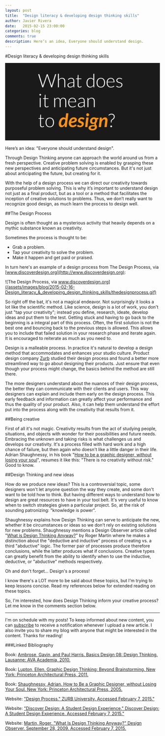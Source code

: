 ```yaml
---
layout: post
title:  "Design literacy & developing design thinking skills"
author: Javier Rivera
date:   2015-02-15 23:00:00
categories: blog
comments: true
description: Here’s an idea, Everyone should understand design.
---
```


#Design literacy & developing design thinking skills

![TO DESIGN?](/assets/images/blog/2015-02-16-Design_literacy_&_developing_design_thinking_skills/todesign-01.png)

Here’s an idea: "Everyone should understand design".

Through Design Thinking anyone can approach the world around us from a fresh perspective. Creative problem solving is enabled by grasping these new perspectives and anticipating future circumstances. But it's not just about anticipating the future, but creating for it.

With the help of a design process we can direct our creativity towards purposeful problem solving. This is why it’s important to understand design not just as a final product, but as a tool or a method that facilitates the inception of creative solutions to problems. Thus, we don’t really want to recognize good design, as much learn the process to design well.

<!--more-->

##The Design Process

Design is often thought as a mysterious activity that heavily depends on a mythic substance known as creativity.

Sometimes the process is thought to be:

  * Grab a problem.
  * Tap your creativity to solve the problem.
  * Make it happen and get paid or praised.

In turn here's an example of a design process from The Design Process, via [www.discoverdesign.org](http://www.discoverdesign.org):

![The Design Process, via www.discoverdesign.org](/assets/images/blog/2015-02-16-Design_literacy_&_developing_design_thinking_skills/thedesignprocess.gif)

So right off the bat, it's not a magical endeavor. Not surprisingly it looks a lot like the scientific method. Like science, design is a lot of work, you don't just "tap your creativity"; instead you define, research, ideate, develop ideas and put them to the test. Getting stuck and having to go back to the beginning is a integral part of this process. Often, the first solution is not the best one and bouncing back to the previous steps is allowed. This allows you to include that failed solution in your research phase and iterate again. It is encouraged to reiterate as much as you need to.

Design is a malleable process. In practice it's natural to develop a design method that accommodates and enhances your studio culture. Product design company [Zurb](http://zurb.com/word/design-process) studied their design process and found a better more streamlined way to go about designing their products. Just ensure that even though your process might change, the basics behind the method are still there.

The more designers understand about the nuances of their design process, the better they can communicate with their clients and users. This way designers can explain and include them early on the design process. This early feedback and information can greatly affect your performance and thus the quality of your product. Also, it can help them understand the effort put into the process along with the creativity that results from it.

##Being creative

First of all it's not magic. Creativity results from the act of studying people, situations, and objects with wonder for their possibilities and future needs. Embracing the unknown and taking risks is what challenges us and develops our creativity. It's a process filled with hard work and a high chance of failure, but then again who doesn't like a little danger in their life. Adrian Shaughnessy, in his book "[How to be a graphic designer, without losing your soul](http://www.amazon.com/gp/product/2940411174/ref=as_li_tl?ie=UTF8&camp=1789&creative=9325&creativeASIN=2940411174&linkCode=as2&tag=javrivblo-20&linkId=R7K7LQPYKPWFJ4QD)", resumes it like this: "There is no creativity without risk." Good to know.

##Design Thinking and new ideas

How do we produce new ideas? This is a controversial topic, some designers won't let anyone question the way they create, and some don't want to be told how to think. But having different ways to understand how to design are great resources to have in your tool belt. It's very useful to know when to switch strategies given a particular project. So, at the risk of sounding patronizing: "knowledge is power".

Shaughnessy explains how Design Thinking can serve to anticipate the new, whether it be circumstances or ideas so we don't rely on existing solutions for new problems. Shaughnessy mentions a Design Observer article called "[What is Design Thinking Anyway?](http://designobserver.com/feature/what-is-design-thinking-anyway/11097/)" by Roger Martin where he makes a distinction about the "deductive and inductive" process of creating vs. a third "abductive" logic. The former pair of processes produce therefore conclusions, while the latter produces what if conclusions. Creative types can greatly benefit from the ability to identify when to use the inductive, deductive, or "abductive" methods respectively.

Oh and don't forget... Design's a process!

I know there's a LOT more to be said about these topics, but I'm trying to keep lessons concise. Read my references below for extended reading on these topics.

So, I'm interested, how does Design Thinking inform your creative process? Let me know in the comments section below.

<hr>

I'm on schedule with my posts! To keep informed about new content, you can [subscribe](http://eepurl.com/9xdEz) to receive a notification whenever I upload a new article. I also invite you to share my blog with anyone that might be interested in the content. Thanks for reading!


###Linked Bibliography

Book: <a href="http://www.amazon.com/gp/product/2940411174/ref=as_li_tl?ie=UTF8&camp=1789&creative=9325&creativeASIN=2940411174&linkCode=as2&tag=javrivblo-20&linkId=R7K7LQPYKPWFJ4QD">Ambrose, Gavin, and Paul Harris. Basics Design 08: Design Thinking. Lausanne: AVA Academia, 2010.</a><img class="amazon-image" src="http://ir-na.amazon-adsystem.com/e/ir?t=javrivblo-20&l=as2&o=1&a=2940411174" width="1" height="1" border="0" alt="" style="border:none !important; margin:0px !important;" />

Book: <a href="http://www.amazon.com/gp/product/1568989792/ref=as_li_tl?ie=UTF8&camp=1789&creative=9325&creativeASIN=1568989792&linkCode=as2&tag=javrivblo-20&linkId=MRND4OXE4RNGSINW">Lupton, Ellen. Graphic Design Thinking: Beyond Brainstorming. New York: Princeton Architectural Press, 2011.</a><img class="amazon-image" src="http://ir-na.amazon-adsystem.com/e/ir?t=javrivblo-20&l=as2&o=1&a=1568989792" width="1" height="1" border="0" alt="" style="border:none !important; margin:0px !important;" />

Book: <a href="http://www.amazon.com/gp/product/1568989830/ref=as_li_tl?ie=UTF8&camp=1789&creative=9325&creativeASIN=1568989830&linkCode=as2&tag=javrivblo-20&linkId=KCWJJFUXZOC2TJH4">Shaughnessy, Adrian. How to Be a Graphic Designer, without Losing Your Soul. New York: Princeton Architectural Press, 2005.</a><img class="amazon-image"  src="http://ir-na.amazon-adsystem.com/e/ir?t=javrivblo-20&l=as2&o=1&a=1568989830" width="1" height="1" border="0" alt="" style="border:none !important; margin:0px !important;" />

Website: ["Design Process." ZURB University. Accessed February 7, 2015."](http://zurb.com/word/design-process)

Website: ["Discover Design: A Student Design Experience." Discover Design: A Student Design Experience. Accessed February 7, 2015."](http://zurb.com/word/design-process)

Website: [Martin, Roger. "What Is Design Thinking Anyway?" Design Observer. September 28, 2009. Accessed February 7, 2015.](http://designobserver.com/feature/what-is-design-thinking-anyway/11097/)
